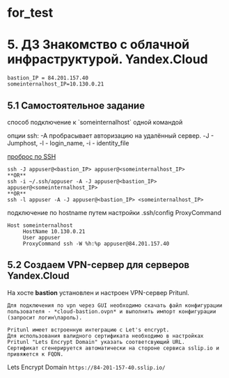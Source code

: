 # for_test
<h1> 5. ДЗ Знакомство с облачной инфраструктурой. Yandex.Cloud </h1>

```
bastion_IP = 84.201.157.40
someinternalhost_IP=10.130.0.21

```

<h2> 5.1 Самостоятельное задание </h2>
способ подключение к `someinternalhost` одной командой

опции ssh: -A пробрасывает авторизацию на удалённый сервер. -J - Jumphost, -l - login_name, -i - identity_file

[проброс по SSH](https://itsecforu.ru/2018/11/29/%D0%BA%D0%B0%D0%BA-%D0%BF%D0%BE%D0%BB%D1%83%D1%87%D0%B8%D1%82%D1%8C-%D0%B4%D0%BE%D1%81%D1%82%D1%83%D0%BF-%D0%BA-%D1%83%D0%B4%D0%B0%D0%BB%D0%B5%D0%BD%D0%BD%D0%BE%D0%BC%D1%83-%D1%81%D0%B5%D1%80%D0%B2/)

```
ssh -J appuser@<bastion_IP> appuser@<someinternalhost_IP>
**OR**  
ssh -i ~/.ssh/appuser -A -J appuser@<bastion_IP> appuser@<someinternalhost_IP>
**OR**
ssh -l appuser -A -J appuser@<bastion_IP> <someinternalhost_IP>
```
подключение по hostname путем настройки .ssh/config ProxyCommand
```
Host someinternalhost
     HostName 10.130.0.21
     User appuser
     ProxyCommand ssh -W %h:%p appuser@84.201.157.40
```

<h2> 5.2 Создаем VPN-сервер для серверов Yandex.Cloud </h2>

На хосте **bastion** установлен и настроен VPN-сервер Pritunl. 
```
Для подключения по vpn через GUI необходимо скачать файл конфигурации пользователя - *cloud-bastion.ovpn* и выполнить импорт конфигурации (запросит логин\пароль).

Pritunl имеет встроенную интеграцию с Let's encrypt.
Для использования валидного сертификата необходимо в настройках Pritunl "Lets Encrypt Domain" указать соответсвующий URL. 
Сертификат сгенерируется автоматически на стороне сервиса sslip.io и привяжется к FQDN.
```
Lets Encrypt Domain ``https://84-201-157-40.sslip.io/``
